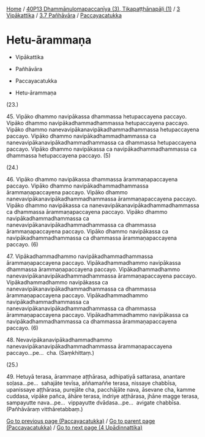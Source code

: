 
[Home](/) / [40P13 Dhammānulomapaccanīya (3), Tikapaṭṭhānapāḷi (1)](../../../../40P13.md) / [3 Vipākattika](../../../3.md) / [3.7 Pañhāvāra](../../3.7.md) / [Paccayacatukka](../Paccayacatukka.md)

# Hetu-ārammaṇa

* Vipākattika

* Pañhāvāra

* Paccayacatukka

* Hetu-ārammaṇa

(23.)

45\. Vipāko dhammo navipākassa dhammassa hetupaccayena paccayo. Vipāko dhammo navipākadhammadhammassa hetupaccayena paccayo. Vipāko dhammo nanevavipākanavipākadhammadhammassa hetupaccayena paccayo. Vipāko dhammo navipākadhammadhammassa ca nanevavipākanavipākadhammadhammassa ca dhammassa hetupaccayena paccayo. Vipāko dhammo navipākassa ca navipākadhammadhammassa ca dhammassa hetupaccayena paccayo. (5)

(24.)

46\. Vipāko dhammo navipākassa dhammassa ārammaṇapaccayena paccayo. Vipāko dhammo navipākadhammadhammassa ārammaṇapaccayena paccayo. Vipāko dhammo nanevavipākanavipākadhammadhammassa ārammaṇapaccayena paccayo. Vipāko dhammo navipākassa ca nanevavipākanavipākadhammadhammassa ca dhammassa ārammaṇapaccayena paccayo. Vipāko dhammo navipākadhammadhammassa ca nanevavipākanavipākadhammadhammassa ca dhammassa ārammaṇapaccayena paccayo. Vipāko dhammo navipākassa ca navipākadhammadhammassa ca dhammassa ārammaṇapaccayena paccayo. (6)

47\. Vipākadhammadhammo navipākadhammadhammassa ārammaṇapaccayena paccayo. Vipākadhammadhammo navipākassa dhammassa ārammaṇapaccayena paccayo. Vipākadhammadhammo nanevavipākanavipākadhammadhammassa ārammaṇapaccayena paccayo. Vipākadhammadhammo navipākassa ca nanevavipākanavipākadhammadhammassa ca dhammassa ārammaṇapaccayena paccayo. Vipākadhammadhammo navipākadhammadhammassa ca nanevavipākanavipākadhammadhammassa ca dhammassa ārammaṇapaccayena paccayo. Vipākadhammadhammo navipākassa ca navipākadhammadhammassa ca dhammassa ārammaṇapaccayena paccayo. (6)

48\. Nevavipākanavipākadhammadhammo nanevavipākanavipākadhammadhammassa ārammaṇapaccayena paccayo…pe…  cha. (Saṃkhittaṃ.)

(25.)

49\. Hetuyā terasa, ārammaṇe aṭṭhārasa, adhipatiyā sattarasa, anantare soḷasa…pe…  sahajāte tevīsa, aññamaññe terasa, nissaye chabbīsa, upanissaye aṭṭhārasa, purejāte cha, pacchājāte nava, āsevane cha, kamme cuddasa, vipāke pañca, āhāre terasa, indriye aṭṭhārasa, jhāne magge terasa, sampayutte nava…pe…  vippayutte dvādasa…pe…  avigate chabbīsa. (Pañhāvāraṃ vitthāretabbaṃ.)

[Go to previous page (Paccayacatukka)](../Paccayacatukka.md) / [Go to parent page (Paccayacatukka)](../Paccayacatukka.md) / [Go to next page (4 Upādinnattika)](../../../4.md)


